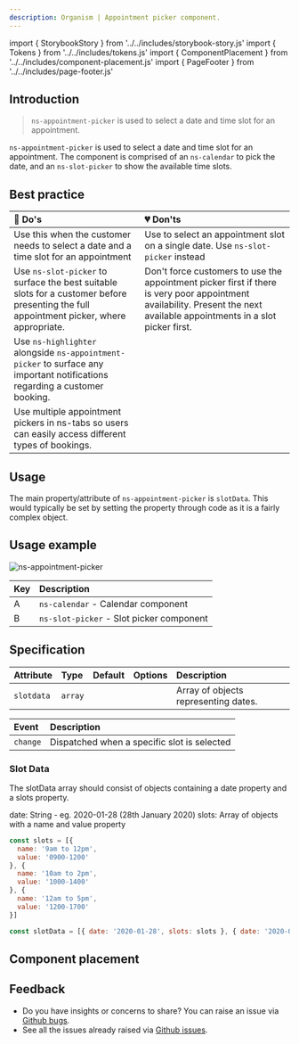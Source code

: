 ```yaml
---
description: Organism | Appointment picker component.
---
```


import { StorybookStory } from '../../includes/storybook-story.js'
import { Tokens } from '../../includes/tokens.js'
import { ComponentPlacement } from '../../includes/component-placement.js'
import { PageFooter } from '../../includes/page-footer.js'


## Introduction

> `ns-appointment-picker` is used to select a date and time slot for an appointment.

`ns-appointment-picker` is used to select a date and time slot for an appointment. The component is comprised of an `ns-calendar` to pick the date, and an `ns-slot-picker` to show the available time slots.


## Best practice

| 💚 Do's | 💔 Don'ts |
| :--- | :--- |
| Use this when the customer needs to select a date and a time slot for an appointment | Use to select an appointment slot on a single date. Use `ns-slot-picker` instead |
| Use `ns-slot-picker` to surface the best suitable slots for a customer before presenting the full appointment picker, where appropriate. | Don't force customers to use the appointment picker first if there is very poor appointment availability. Present the next available appointments in a slot picker first. |
| Use `ns-highlighter` alongside `ns-appointment-picker` to surface any important notifications regarding a customer booking.| |
| Use multiple appointment pickers in ns-tabs so users can easily access different types of bookings.| |


## Usage

<StorybookStory story="components-ns-appointment-picker--standard"></StorybookStory>

The main property/attribute of `ns-appointment-picker` is `slotData`.  This would typically be set by setting the property through code as it is a fairly complex object.

## Usage example

![ns-appointment-picker](https://user-images.githubusercontent.com/28779/98399574-824a8780-205a-11eb-8476-9bee9528e2c2.png)

| Key | Description | 
| :--- | :--- |
| A | `ns-calendar` - Calendar component|
| B | `ns-slot-picker` - Slot picker component |


## Specification

| Attribute | Type | Default | Options | Description |
| :--- | :--- | :--- | :--- | :--- |
| `slotdata` | `array` | | | Array of objects representing dates.

| Event | Description |
| :--- | :--- |
| `change` | Dispatched when a specific slot is selected

### Slot Data

The slotData array should consist of objects containing a date property and a slots property.

date: String - eg. 2020-01-28 (28th January 2020)
slots: Array of objects with a name and value property 

```js
const slots = [{
  name: '9am to 12pm',
  value: '0900-1200'
}, {
  name: '10am to 2pm',
  value: '1000-1400'
}, {
  name: '12am to 5pm',
  value: '1200-1700'
}]

const slotData = [{ date: '2020-01-28', slots: slots }, { date: '2020-01-29', slots: slots }];

```

## Component placement

<ComponentPlacement component="ns-appointment-picker" parentComponents="ns-form,ns-fieldset"></ComponentPlacement>

<Tokens component="appointment-picker"></Tokens>

## Feedback

* Do you have insights or concerns to share? You can raise an issue via [Github bugs](https://github.com/ConnectedHomes/nucleus/issues/new?assignees=&labels=Bug&template=a--bug-report.md&title=[bug]%20[ns-appointment-picker]).
* See all the issues already raised via [Github issues](https://github.com/connectedHomes/nucleus/issues?utf8=%E2%9C%93&q=is%3Aopen+is%3Aissue+label%3ABug+[ns-appointment-picker]).

<PageFooter></PageFooter>
